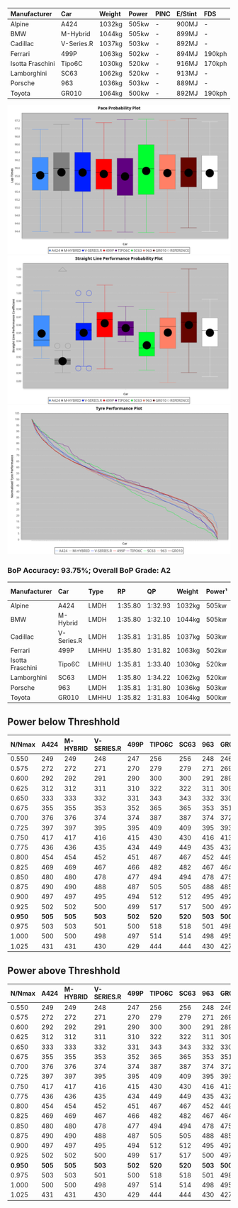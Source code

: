 | Manufacturer     | Car        | Weight | Power | PINC | E/Stint | FDS    |
| :--------------- | :--------- | :----- | :---- | :--- | :------ | :----- |
| Alpine           | A424       | 1032kg | 505kw | -    | 900MJ   | -      |
| BMW              | M-Hybrid   | 1044kg | 505kw | -    | 899MJ   | -      |
| Cadillac         | V-Series.R | 1037kg | 503kw | -    | 892MJ   | -      |
| Ferrari          | 499P       | 1063kg | 502kw | -    | 894MJ   | 190kph |
| Isotta Fraschini | Tipo6C     | 1030kg | 520kw | -    | 916MJ   | 170kph |
| Lamborghini      | SC63       | 1062kg | 520kw | -    | 913MJ   | -      |
| Porsche          | 963        | 1036kg | 503kw | -    | 889MJ   | -      |
| Toyota           | GR010      | 1064kg | 500kw | -    | 892MJ   | 190kph |

![PACECHART](./IMG/AUTO.png)
![STRAIGHTLINEPERFORMANCECHART](./IMG/AUTO_sp.png)
![TYREPERFORMANCECHART](./IMG/AUTO_tw.png)

### BoP Accuracy: 93.75%; Overall BoP Grade: A2
| Manufacturer     | Car        | Type  | RP      | QP      | Weight | Power¹ | Threshhold | PINC    | Power² | E/Stint | AVG Vmax  | FDS     | RDLC | L/Stint | BOP-Grade | Model Accuracy | Model Points | Match%  |
|:-|:-|:-|:-|:-|:-|:-|:-|:-|:-|:-|:-|:-|:-|:-|:-|:-|:-|:-|
| Alpine           | A424       | LMDH  | 1:35.80 | 1:32.93 | 1032kg | 505kw  | 0.0kph     |    -    | 505kw  |  900MJ  | 294.07kph |    -    | 1.03 | 37      | +C1       | 100.00%        | 642          | 75.08%  |
| BMW              | M-Hybrid   | LMDH  | 1:35.80 | 1:32.10 | 1044kg | 505kw  | 0.0kph     |    -    | 505kw  |  899MJ  | 289.33kph |    -    | 1.02 | 37      | ~A1       | 100.00%        | 1714         | 98.07%  |
| Cadillac         | V-Series.R | LMDH  | 1:35.81 | 1:31.85 | 1037kg | 503kw  | 0.0kph     |    -    | 503kw  |  892MJ  | 293.44kph |    -    | 1.02 | 37      | ~A1       | 98.95%         | 2271         | 100.00% |
| Ferrari          | 499P       | LMHHU | 1:35.80 | 1:31.82 | 1063kg | 502kw  | 0.0kph     |    -    | 502kw  |  894MJ  | 294.74kph | 190kph  | 1.03 | 37      | ~A1       | 99.93%         | 2718         | 99.31%  |
| Isotta Fraschini | Tipo6C     | LMHHU | 1:35.81 | 1:33.40 | 1030kg | 520kw  | 0.0kph     |    -    | 520kw  |  916MJ  | 296.28kph | 170kph  | 1.07 | 37      | +C1       | 92.36%         | 133          | 77.57%  |
| Lamborghini      | SC63       | LMDH  | 1:35.80 | 1:34.22 | 1062kg | 520kw  | 0.0kph     |    -    | 520kw  |  913MJ  | 291.81kph |    -    | 1.03 | 37      | ~A1       | 96.54%         | 418          | 100.00% |
| Porsche          | 963        | LMDH  | 1:35.81 | 1:31.80 | 1036kg | 503kw  | 0.0kph     |    -    | 503kw  |  889MJ  | 293.97kph |    -    | 1.02 | 37      | ~A1       | 99.98%         | 6168         | 100.00% |
| Toyota           | GR010      | LMHHU | 1:35.82 | 1:31.83 | 1064kg | 500kw  | 0.0kph     |    -    | 500kw  |  892MJ  | 294.23kph | 190kph  | 1.02 | 37      | ~A1       | 98.53%         | 3557         | 100.00% |

## Power below Threshhold
| N/Nmax    | A424    | M-HYBRID | V-SERIES.R | 499P    | TIPO6C  | SC63    | 963     | GR010   |
|:-|:-|:-|:-|:-|:-|:-|:-|:-|
|  0.550    |  249    |  249     |  248       |  247    |  256    |  256    |  248    |  246    |
|  0.575    |  272    |  272     |  271       |  270    |  279    |  279    |  271    |  269    |
|  0.600    |  292    |  292     |  291       |  290    |  300    |  300    |  291    |  289    |
|  0.625    |  312    |  312     |  311       |  310    |  322    |  322    |  311    |  309    |
|  0.650    |  333    |  333     |  332       |  331    |  343    |  343    |  332    |  330    |
|  0.675    |  355    |  355     |  353       |  352    |  365    |  365    |  353    |  351    |
|  0.700    |  376    |  376     |  374       |  374    |  387    |  387    |  374    |  372    |
|  0.725    |  397    |  397     |  395       |  395    |  409    |  409    |  395    |  393    |
|  0.750    |  417    |  417     |  416       |  415    |  430    |  430    |  416    |  413    |
|  0.775    |  436    |  436     |  435       |  434    |  449    |  449    |  435    |  432    |
|  0.800    |  454    |  454     |  452       |  451    |  467    |  467    |  452    |  449    |
|  0.825    |  469    |  469     |  467       |  466    |  482    |  482    |  467    |  464    |
|  0.850    |  480    |  480     |  478       |  477    |  494    |  494    |  478    |  475    |
|  0.875    |  490    |  490     |  488       |  487    |  505    |  505    |  488    |  485    |
|  0.900    |  497    |  497     |  495       |  494    |  512    |  512    |  495    |  492    |
|  0.925    |  502    |  502     |  500       |  499    |  517    |  517    |  500    |  497    |
| **0.950** | **505** | **505**  | **503**    | **502** | **520** | **520** | **503** | **500** |
|  0.975    |  503    |  503     |  501       |  500    |  518    |  518    |  501    |  498    |
|  1.000    |  500    |  500     |  498       |  497    |  514    |  514    |  498    |  495    |
|  1.025    |  431    |  431     |  430       |  429    |  444    |  444    |  430    |  427    |

## Power above Threshhold
| N/Nmax    | A424    | M-HYBRID | V-SERIES.R | 499P    | TIPO6C  | SC63    | 963     | GR010   |
|:-|:-|:-|:-|:-|:-|:-|:-|:-|
|  0.550    |  249    |  249     |  248       |  247    |  256    |  256    |  248    |  246    |
|  0.575    |  272    |  272     |  271       |  270    |  279    |  279    |  271    |  269    |
|  0.600    |  292    |  292     |  291       |  290    |  300    |  300    |  291    |  289    |
|  0.625    |  312    |  312     |  311       |  310    |  322    |  322    |  311    |  309    |
|  0.650    |  333    |  333     |  332       |  331    |  343    |  343    |  332    |  330    |
|  0.675    |  355    |  355     |  353       |  352    |  365    |  365    |  353    |  351    |
|  0.700    |  376    |  376     |  374       |  374    |  387    |  387    |  374    |  372    |
|  0.725    |  397    |  397     |  395       |  395    |  409    |  409    |  395    |  393    |
|  0.750    |  417    |  417     |  416       |  415    |  430    |  430    |  416    |  413    |
|  0.775    |  436    |  436     |  435       |  434    |  449    |  449    |  435    |  432    |
|  0.800    |  454    |  454     |  452       |  451    |  467    |  467    |  452    |  449    |
|  0.825    |  469    |  469     |  467       |  466    |  482    |  482    |  467    |  464    |
|  0.850    |  480    |  480     |  478       |  477    |  494    |  494    |  478    |  475    |
|  0.875    |  490    |  490     |  488       |  487    |  505    |  505    |  488    |  485    |
|  0.900    |  497    |  497     |  495       |  494    |  512    |  512    |  495    |  492    |
|  0.925    |  502    |  502     |  500       |  499    |  517    |  517    |  500    |  497    |
| **0.950** | **505** | **505**  | **503**    | **502** | **520** | **520** | **503** | **500** |
|  0.975    |  503    |  503     |  501       |  500    |  518    |  518    |  501    |  498    |
|  1.000    |  500    |  500     |  498       |  497    |  514    |  514    |  498    |  495    |
|  1.025    |  431    |  431     |  430       |  429    |  444    |  444    |  430    |  427    |

